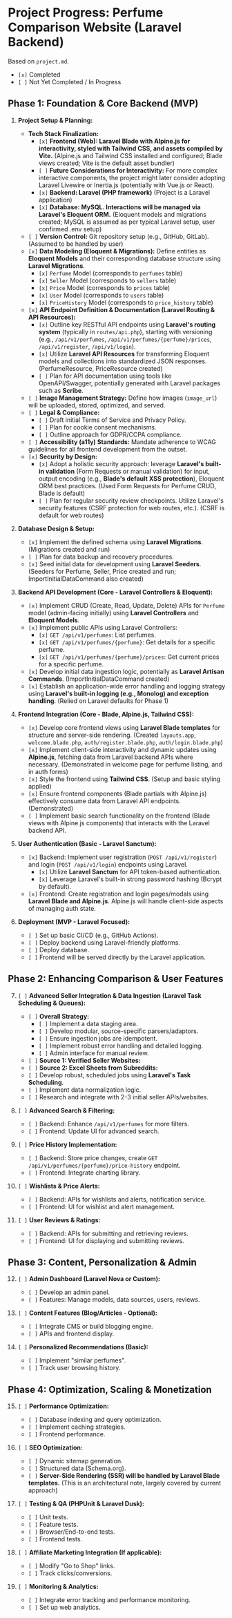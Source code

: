 # Project Progress: Perfume Comparison Website (Laravel Backend)

Based on `project.md`.
- `[x]` Completed
- `[ ]` Not Yet Completed / In Progress

## Phase 1: Foundation & Core Backend (MVP)

1.  **Project Setup & Planning:**
    *   **Tech Stack Finalization:**
        *   `[x]` **Frontend (Web): Laravel Blade with Alpine.js for interactivity, styled with Tailwind CSS, and assets compiled by Vite.** (Alpine.js and Tailwind CSS installed and configured; Blade views created; Vite is the default asset bundler)
        *   `[ ]` **Future Considerations for Interactivity:** For more complex interactive components, the project might later consider adopting Laravel Livewire or Inertia.js (potentially with Vue.js or React).
        *   `[x]` **Backend: Laravel (PHP framework)** (Project is a Laravel application)
        *   `[x]` **Database:  MySQL. Interactions will be managed via Laravel's Eloquent ORM.** (Eloquent models and migrations created; MySQL is assumed as per typical Laravel setup, user confirmed .env setup)
    *   `[ ]` **Version Control:** Git repository setup (e.g., GitHub, GitLab). (Assumed to be handled by user)
    *   `[x]` **Data Modeling (Eloquent & Migrations):** Define entities as **Eloquent Models** and their corresponding database structure using **Laravel Migrations**.
        *   `[x]` `Perfume` Model (corresponds to `perfumes` table)
        *   `[x]` `Seller` Model (corresponds to `sellers` table)
        *   `[x]` `Price` Model (corresponds to `prices` table)
        *   `[x]` `User` Model (corresponds to `users` table)
        *   `[x]` `PriceHistory` Model (corresponds to `price_history` table)
    *   `[x]` **API Endpoint Definition & Documentation (Laravel Routing & API Resources):**
        *   `[x]` Outline key RESTful API endpoints using **Laravel's routing system** (typically in `routes/api.php`), starting with versioning (e.g., `/api/v1/perfumes`, `/api/v1/perfumes/{perfume}/prices`, `/api/v1/register`, `/api/v1/login`).
        *   `[x]` Utilize **Laravel API Resources** for transforming Eloquent models and collections into standardized JSON responses. (PerfumeResource, PriceResource created)
        *   `[ ]` Plan for API documentation using tools like OpenAPI/Swagger, potentially generated with Laravel packages such as **Scribe**.
    *   `[ ]` **Image Management Strategy:** Define how images (`image_url`) will be uploaded, stored, optimized, and served.
    *   `[ ]` **Legal & Compliance:**
        *   `[ ]` Draft initial Terms of Service and Privacy Policy.
        *   `[ ]` Plan for cookie consent mechanisms.
        *   `[ ]` Outline approach for GDPR/CCPA compliance.
    *   `[ ]` **Accessibility (a11y) Standards:** Mandate adherence to WCAG guidelines for all frontend development from the outset.
    *   `[x]` **Security by Design:**
        *   `[x]` Adopt a holistic security approach: leverage **Laravel's built-in validation** (Form Requests or manual validation) for input, output encoding (e.g., **Blade's default XSS protection**), Eloquent ORM best practices. (Used Form Requests for Perfume CRUD, Blade is default)
        *   `[ ]` Plan for regular security review checkpoints. Utilize Laravel's security features (CSRF protection for web routes, etc.). (CSRF is default for web routes)

2.  **Database Design & Setup:**
    *   `[x]` Implement the defined schema using **Laravel Migrations**. (Migrations created and run)
    *   `[ ]` Plan for data backup and recovery procedures.
    *   `[x]` Seed initial data for development using **Laravel Seeders**. (Seeders for Perfume, Seller, Price created and run; ImportInitialDataCommand also created)

3.  **Backend API Development (Core - Laravel Controllers & Eloquent):**
    *   `[x]` Implement CRUD (Create, Read, Update, Delete) APIs for `Perfume` model (admin-facing initially) using **Laravel Controllers** and **Eloquent Models**.
    *   `[x]` Implement public APIs using Laravel Controllers:
        *   `[x]` `GET /api/v1/perfumes`: List perfumes.
        *   `[x]` `GET /api/v1/perfumes/{perfume}`: Get details for a specific perfume.
        *   `[x]` `GET /api/v1/perfumes/{perfume}/prices`: Get current prices for a specific perfume.
    *   `[x]` Develop initial data ingestion logic, potentially as **Laravel Artisan Commands**. (ImportInitialDataCommand created)
    *   `[x]` Establish an application-wide error handling and logging strategy using **Laravel's built-in logging (e.g., Monolog) and exception handling**. (Relied on Laravel defaults for Phase 1)

4.  **Frontend Integration (Core - Blade, Alpine.js, Tailwind CSS):**
    *   `[x]` Develop core frontend views using **Laravel Blade templates** for structure and server-side rendering. (Created `layouts.app`, `welcome.blade.php`, `auth/register.blade.php`, `auth/login.blade.php`)
    *   `[x]` Implement client-side interactivity and dynamic updates using **Alpine.js**, fetching data from Laravel backend APIs where necessary. (Demonstrated in welcome page for perfume listing, and in auth forms)
    *   `[x]` Style the frontend using **Tailwind CSS**. (Setup and basic styling applied)
    *   `[x]` Ensure frontend components (Blade partials with Alpine.js) effectively consume data from Laravel API endpoints. (Demonstrated)
    *   `[ ]` Implement basic search functionality on the frontend (Blade views with Alpine.js components) that interacts with the Laravel backend API.

5.  **User Authentication (Basic - Laravel Sanctum):**
    *   `[x]` Backend: Implement user registration (`POST /api/v1/register`) and login (`POST /api/v1/login`) endpoints using Laravel.
        *   `[x]` Utilize **Laravel Sanctum** for API token-based authentication.
        *   `[x]` Leverage Laravel's built-in strong password hashing (Bcrypt by default).
    *   `[x]` Frontend: Create registration and login pages/modals using **Laravel Blade and Alpine.js**. Alpine.js will handle client-side aspects of managing auth state.

6.  **Deployment (MVP - Laravel Focused):**
    *   `[ ]` Set up basic CI/CD (e.g., GitHub Actions).
    *   `[ ]` Deploy backend using Laravel-friendly platforms.
    *   `[ ]` Deploy database.
    *   `[ ]` Frontend will be served directly by the Laravel application.

## Phase 2: Enhancing Comparison & User Features

7.  `[ ]` **Advanced Seller Integration & Data Ingestion (Laravel Task Scheduling & Queues):**
    *   `[ ]` **Overall Strategy:**
        *   `[ ]` Implement a data staging area.
        *   `[ ]` Develop modular, source-specific parsers/adaptors.
        *   `[ ]` Ensure ingestion jobs are idempotent.
        *   `[ ]` Implement robust error handling and detailed logging.
        *   `[ ]` Admin interface for manual review.
    *   `[ ]` **Source 1: Verified Seller Websites:**
    *   `[ ]` **Source 2: Excel Sheets from Subreddits:**
    *   `[ ]` Develop robust, scheduled jobs using **Laravel's Task Scheduling**.
    *   `[ ]` Implement data normalization logic.
    *   `[ ]` Research and integrate with 2-3 initial seller APIs/websites.

8.  `[ ]` **Advanced Search & Filtering:**
    *   `[ ]` Backend: Enhance `/api/v1/perfumes` for more filters.
    *   `[ ]` Frontend: Update UI for advanced search.

9.  `[ ]` **Price History Implementation:**
    *   `[ ]` Backend: Store price changes, create `GET /api/v1/perfumes/{perfume}/price-history` endpoint.
    *   `[ ]` Frontend: Integrate charting library.

10. `[ ]` **Wishlists & Price Alerts:**
    *   `[ ]` Backend: APIs for wishlists and alerts, notification service.
    *   `[ ]` Frontend: UI for wishlist and alert management.

11. `[ ]` **User Reviews & Ratings:**
    *   `[ ]` Backend: APIs for submitting and retrieving reviews.
    *   `[ ]` Frontend: UI for displaying and submitting reviews.

## Phase 3: Content, Personalization & Admin

12. `[ ]` **Admin Dashboard (Laravel Nova or Custom):**
    *   `[ ]` Develop an admin panel.
    *   `[ ]` Features: Manage models, data sources, users, reviews.

13. `[ ]` **Content Features (Blog/Articles - Optional):**
    *   `[ ]` Integrate CMS or build blogging engine.
    *   `[ ]` APIs and frontend display.

14. `[ ]` **Personalized Recommendations (Basic):**
    *   `[ ]` Implement "similar perfumes".
    *   `[ ]` Track user browsing history.

## Phase 4: Optimization, Scaling & Monetization

15. `[ ]` **Performance Optimization:**
    *   `[ ]` Database indexing and query optimization.
    *   `[ ]` Implement caching strategies.
    *   `[ ]` Frontend performance.

16. `[ ]` **SEO Optimization:**
    *   `[ ]` Dynamic sitemap generation.
    *   `[ ]` Structured data (Schema.org).
    *   `[ ]` **Server-Side Rendering (SSR) will be handled by Laravel Blade templates.** (This is an architectural note, largely covered by current approach)

17. `[ ]` **Testing & QA (PHPUnit & Laravel Dusk):**
    *   `[ ]` Unit tests.
    *   `[ ]` Feature tests.
    *   `[ ]` Browser/End-to-end tests.
    *   `[ ]` Frontend tests.

18. `[ ]` **Affiliate Marketing Integration (If applicable):**
    *   `[ ]` Modify "Go to Shop" links.
    *   `[ ]` Track clicks/conversions.

19. `[ ]` **Monitoring & Analytics:**
    *   `[ ]` Integrate error tracking and performance monitoring.
    *   `[ ]` Set up web analytics.
